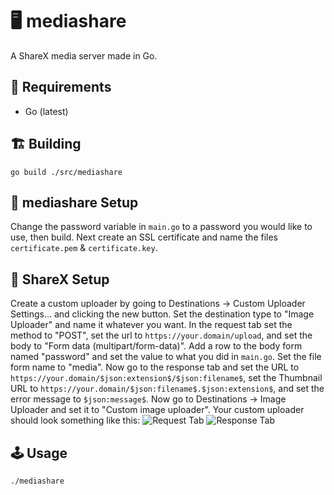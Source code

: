 # 🖥️ mediashare
A ShareX media server made in Go.
## 🧳 Requirements
* Go (latest)

## 🏗️ Building
```
go build ./src/mediashare
```

## 📘 mediashare Setup
Change the password variable in `main.go` to a password you would like to use, then build. Next create an SSL certificate and name the files `certificate.pem` & `certificate.key`.

## 📗 ShareX Setup
Create a custom uploader by going to Destinations -> Custom Uploader Settings... and clicking the new button. Set the destination type to "Image Uploader" and name it whatever you want. In the request tab set the method to "POST", set the url to `https://your.domain/upload`, and set the body to "Form data (multipart/form-data)". Add a row to the body form named "password" and set the value to what you did in `main.go`. Set the file form name to "media". Now go to the response tab and set the URL to `https://your.domain/$json:extension$/$json:filename$`, set the Thumbnail URL to `https://your.domain/$json:filename$.$json:extension$`, and set the error message to `$json:message$`. Now go to Destinations -> Image Uploader and set it to "Custom image uploader". Your custom uploader should look something like this:
![Request Tab](https://i.imgur.com/9i72Z4J.png)
![Response Tab](https://i.imgur.com/pyT7pcR.png)

## 🕹️ Usage
```
./mediashare
```
